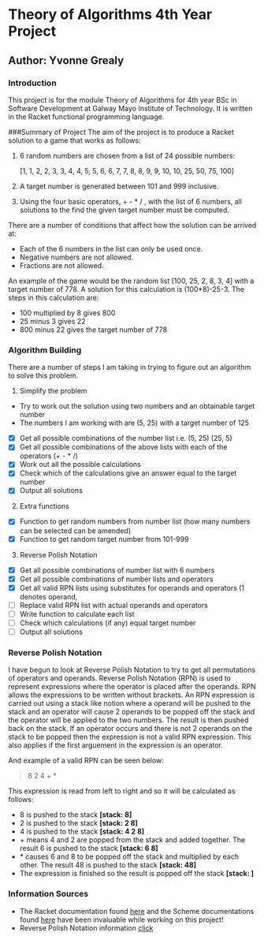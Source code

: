 # Theory of Algorithms 4th Year Project
## Author: Yvonne Grealy

### Introduction

This project is for the module Theory of Algorithms for 4th year BSc in Software Development at Galway Mayo Institute of Technology.  It is written in the Racket functional programming language.

###Summary of Project
The aim of the project is to produce a Racket solution to a game that works as follows:

1. 6 random numbers are chosen from a list of 24 possible numbers:

   [1, 1, 2, 2, 3, 3, 4, 4, 5, 5, 6, 6, 7, 7, 8, 8, 9, 9, 10, 10, 25, 50, 75, 100]
   
2. A target number is generated between 101 and 999 inclusive.
3. Using the four basic operators, + - * / , with the list of 6 numbers, all solutions to the find the given target number must be computed.

There are a number of conditions that affect how the solution can be arrived at:

* Each of the 6 numbers in the list can only be used once.
* Negative numbers are not allowed.
* Fractions are not allowed.

An example of the game would be the random list [100, 25, 2, 8, 3, 4] with a target number of 778.  A solution for this calculation is (100*8)-25-3.  The steps in this calculation are:

* 100 multiplied by 8 gives 800
* 25 minus 3 gives 22
* 800 minus 22 gives the target number of 778

### Algorithm Building

There are a number of steps I am taking in trying to figure out an algorithm to solve this problem.

1. Simplify the problem
 * Try to work out the solution using two numbers and an obtainable target number
 * The numbers I am working with are (5, 25) with a target number of 125
  - [x] Get all possible combinations of the number list i.e. (5, 25) (25, 5)
  - [x] Get all possible combinations of the above lists with each of the operators (+ - * /)
  - [x] Work out all the possible calculations
  - [x] Check which of the calculations give an answer equal to the target number
  - [x] Output all solutions
2. Extra functions
  - [x] Function to get random numbers from number list (how many numbers can be selected can be amended)
  - [x] Function to get random target number from 101-999
3. Reverse Polish Notation
 - [x] Get all possible combinations of number list with 6 numbers
 - [x] Get all possible combinations of number lists and operators 
 - [x] Get all valid RPN lists using substitutes for operands and operators (1 denotes operand, 
 - [ ] Replace valid RPN list with actual operands and operators
 - [ ] Write function to calculate each list
 - [ ] Check which calculations (if any) equal target number
 - [ ] Output all solutions
 
 ### Reverse Polish Notation
 
I have begun to look at Reverse Polish Notation to try to get all permutations of operators and operands.  Reverse Polish Notation (RPN) is used to represent expressions where the operator is placed after the operands.  RPN allows the expressions to be written without brackets.  An RPN expression is carried out using a stack like notion where a operand will be pushed to the stack and an operator will cause 2 operands to be popped off the stack and the operator will be applied to the two numbers.  The result is then pushed back on the stack.  If an operator occurs and there is not 2 operands on the stack to be popped then the expression is not a valid RPN expression.  This also applies if the first arguement in the expression is an operator.   

And example of a valid RPN can be seen below:

> 8 2 4 + *

This expression is read from left to right and so it will be calculated as follows:

* 8 is pushed to the stack **[stack: 8]**
* 2 is pushed to the stack **[stack: 2 8]**
* 4 is pushed to the stack **[stack: 4 2 8]**
* \+ means 4 and 2 are popped from the stack and added together. The result 6 is pushed to the stack **[stack: 6 8]**
* \* causes 6 and 8 to be popped off the stack and multiplied by each other. The result 48 is pushed to the stack **[stack: 48]**
* The expression is finished so the result is popped off the stack **[stack: ]**

 
 ### Information Sources
 * The Racket documentation found [here](https://docs.racket-lang.org/reference/index.html) and the Scheme documentations found [here](http://schemers.org/Documents/Standards/R5RS//HTML/r5rs-Z-H-15.html#%_index_start) have been invaluable while working on this project!
 * Reverse Polish Notation information [click](http://mathworld.wolfram.com/ReversePolishNotation.html)
